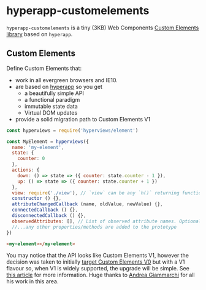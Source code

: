 # hyperapp-customelements

`hyperapp-customelements` is a tiny (3KB) Web Components [Custom Elements library](#custom-elements) based on `hyperapp`.


## Custom Elements

Define Custom Elements that:

- work in all evergreen browsers and IE10.
- are based on [hyperapp](https://github.com/hyperapp/hyperapp) so you get
  - a beautifully simple API
  - a functional paradigm
  - immutable state data
  - Virtual DOM updates
- provide a solid migration path to Custom Elements V1

```js
const hyperviews = require('hyperviews/element')

const MyElement = hyperviews({
  name: 'my-element',
  state: {
    counter: 0
  },
  actions: {
    down: () => state => ({ counter: state.counter - 1 }),
    up: () => state => ({ counter: state.counter + 1 })
  }, 
  view: require('./view'), // `view` can be any `h()` returning function including JSX or a transformed hyperviews template
  constructor () {},
  attributeChangedCallback (name, oldValue, newValue) {},
  connectedCallback () {},
  disconnectedCallback () {},
  observedAttributes: [], // List of observed attribute names. Optional.
  //...any other properties/methods are added to the prototype
})
```

```html
<my-element></my-element>
```

You may notice that the API looks like Custom Elements V1, however the decision was taken to 
initially [target Custom Elements V0](https://github.com/WebReflection/ce-v0) but with a V1 flavour so, when V1 is widely supported, the upgrade will be simple. See [this article](https://medium.com/@WebReflection/a-custom-elements-v0-grampafill-dc1319420e9b) for more information. Huge thanks to [Andrea Giammarchi](https://github.com/WebReflection) for all his work in this area.


